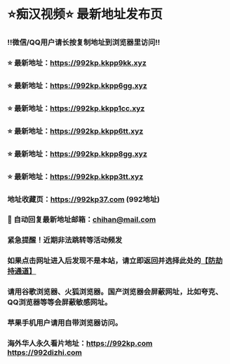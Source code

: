 # ⭐️痴汉视频⭐️ 最新地址发布页

### ‼️微信/QQ用户请长按复制地址到浏览器里访问‼️

### ⭐️ 最新地址：https://992kp.kkpp9kk.xyz

### ⭐️ 最新地址：https://992kp.kkpp6gg.xyz

### ⭐️ 最新地址：https://992kp.kkpp1cc.xyz

### ⭐️ 最新地址：https://992kp.kkpp6tt.xyz

### ⭐️ 最新地址：https://992kp.kkpp8gg.xyz

### ⭐️ 最新地址：https://992kp.kkpp3tt.xyz



### 地址收藏页：https://992kp37.com (992地址)
### 📧 自动回复最新地址邮箱：chihan@mail.com
### 紧急提醒！近期非法跳转等活动频发
### 如果点击网址进入后发现不是本站，请立即返回并选择此处的[【防劫持通道】](https://23.224.130.222:7583)
### 请用谷歌浏览器、火狐浏览器。国产浏览器会屏蔽网址，比如夸克、QQ浏览器等等会屏蔽敏感网址。
### 苹果手机用户请用自带浏览器访问。
### 海外华人永久看片地址：https://992kp.com  https://992dizhi.com
